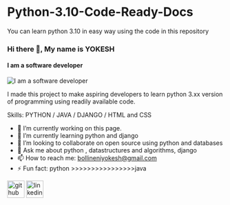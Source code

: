 # Python-3.10-Code-Ready-Docs
You can learn python 3.10 in easy way using the code in this repository
### Hi there 👋, My name is YOKESH
#### I am a software developer
![I am a software developer](https://thumbs.dreamstime.com/b/python-programming-language-programing-workflow-abstract-algorithm-concept-virtual-screen-200850656.jpg)

I made this project to make aspiring developers to learn python 3.xx version of programming using readily available code. 

Skills: PYTHON / JAVA / DJANGO / HTML and CSS

- 🔭 I’m currently working on this page. 
- 🌱 I’m currently learning python and django 
- 👯 I’m looking to collaborate on open source using python and databases  
- 💬 Ask me about python , datastructures and algorithms, django 
- 📫 How to reach me: bollineniyokesh@gmail.com 
- ⚡ Fun fact: python >>>>>>>>>>>>>>>>java 


[<img src='https://cdn.jsdelivr.net/npm/simple-icons@3.0.1/icons/github.svg' alt='github' height='40'>](https://github.com/https://github.com/Yokee-ss-hh)  [<img src='https://cdn.jsdelivr.net/npm/simple-icons@3.0.1/icons/linkedin.svg' alt='linkedin' height='40'>](https://www.linkedin.com/in/https://www.linkedin.com/in/yokesh-chowdary-1070491bb//)  

